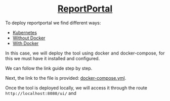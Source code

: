 <h1 style="text-align: center; color: #338DFF;"><a href="https://reportportal.io/">ReportPortal</a></h1>

<p style="text-align: justify;">To deploy reportportal we find different ways:</p>

- [Kubernetes](https://github.com/reportportal/kubernetes)
- [Without Docker](https://reportportal.io/docs/Deploy-ReportPortal-without)
- [With Docker](https://reportportal.io/docs/Deploy-with-Docker)


<p style="text-align: justify;">In this case, we will deploy the tool using docker and docker-compose, for this we must have it installed and configured. </p>

<p style="text-align: justify;">We can follow the link guide step by step.</p>

<p style="text-align: justify;">Next, the link to the file is provided: <a href="https://github.com/reportportal/reportportal/blob/master/docker-compose.yml">docker-compose.yml</a>.</p>

<p>Once the tool is deployed locally, we will access it through the route <code style="font-size:13px">http://localhost:8080/ui/</code> and </p>

